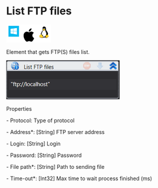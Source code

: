 # List FTP files

![](<../../../../.gitbook/assets/image (26).png>)

Element that gets FTP(S) files list.

![](<../../../../.gitbook/assets/List FTP files.png>)

Properties

&#x20;\-  Protocol: Type of protocol&#x20;

&#x20;\-  Address\*: \[String] FTP server address

&#x20;\-  Login: \[String] Login

&#x20;\-  Password: \[String] Password

&#x20;\-  File path\*: \[String] Path to sending file

&#x20;\- Time-out\*: \[Int32] Max time to wait process finished (ms)
